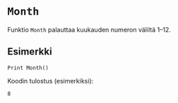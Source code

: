 `Month`
==========

Funktio `Month` palauttaa kuukauden numeron väliltä 1–12.

Esimerkki
----------

    Print Month()
    
Koodin tulostus (esimerkiksi):

    8
